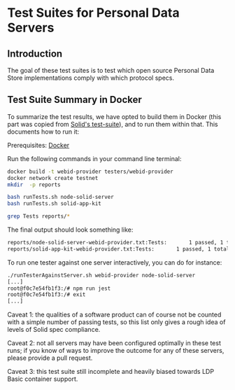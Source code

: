 # Test Suites for Personal Data Servers

## Introduction

The goal of these test suites is to test which open source
Personal Data Store implementations comply with which protocol specs.

## Test Suite Summary in Docker

To summarize the test results, we have opted to build them in Docker
(this part was copied from [Solid's test-suite](https://github.com/solid/test-suite)),
and to run them within that. This documents how to run it:

Prerequisites: [Docker](https://docs.docker.com/install/)

Run the following commands in your command line terminal:

```sh
docker build -t webid-provider testers/webid-provider
docker network create testnet
mkdir  -p reports

bash runTests.sh node-solid-server
bash runTests.sh solid-app-kit

grep Tests reports/*
```
The final output should look something like:
```sh
reports/node-solid-server-webid-provider.txt:Tests:       1 passed, 1 total
reports/solid-app-kit-webid-provider.txt:Tests:       1 passed, 1 total
```

To run one tester against one server interactively, you can do for instance:
```sh
./runTesterAgainstServer.sh webid-provider node-solid-server
[...]
root@f0c7e54fb1f3:/# npm run jest
root@f0c7e54fb1f3:/# exit
[...]
```

Caveat 1: the qualities of a software product can of course not be counted with a simple number of passing tests,
so this list only gives a rough idea of levels of Solid spec compliance.

Caveat 2: not all servers may have been configured optimally in these test runs; if you know of ways to improve the
outcome for any of these servers, please provide a pull request.

Caveat 3: this test suite still incomplete and heavily biased towards LDP Basic container support.
